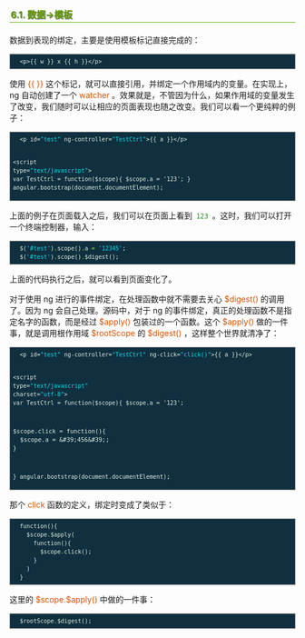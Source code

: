 <h2 style=" border-bottom: 1px solid #69ab01; color: #5e9802; padding: 2px; text-shadow: 1px 1px 1px gray; margin: 20px auto; font-size: medium;">6.1. 数据-&gt;模板</h2>

<p style="margin: 15px 0;">
数据到表现的绑定，主要是使用模板标记直接完成的：
</p>

<div class="highlight" style="background: #103040"><pre style=" white-space: pre-wrap; word-wrap: break-word; border: 1px solid #888; font-size: small; line-height: 1.5em; padding: 5px;; color: #e0eee0; background: #103040;">  <span style="color: #e0eee0">&lt;p&gt;</span>{{ w }} x {{ h }}<span style="color: #e0eee0">&lt;/p&gt;</span>
</pre></div>


<p style="margin: 15px 0;">
使用 <i style=" color: #d75100; font-style: normal; ">{{ }}</i> 这个标记，就可以直接引用，并绑定一个作用域内的变量。在实现上， ng 自动创建了一个 <i style=" color: #d75100; font-style: normal; ">watcher</i> 。效果就是，不管因为什么，如果作用域的变量发生了改变，我们随时可以让相应的页面表现也随之改变。我们可以看一个更纯粹的例子：
</p>

<div class="highlight" style="background: #103040"><pre style=" white-space: pre-wrap; word-wrap: break-word; border: 1px solid #888; font-size: small; line-height: 1.5em; padding: 5px;; color: #e0eee0; background: #103040;">  <span style="color: #e0eee0">&lt;p</span> <span style="color: #e0eee0">id=</span><span style="color: #00e5ee">&quot;test&quot;</span> <span style="color: #e0eee0">ng-controller=</span><span style="color: #00e5ee">&quot;TestCtrl&quot;</span><span style="color: #e0eee0">&gt;</span>{{ a }}<span style="color: #e0eee0">&lt;/p&gt;</span>
  
  <span style="color: #e0eee0">&lt;script type=</span><span style="color: #00e5ee">&quot;text/javascript&quot;</span><span style="color: #e0eee0">&gt;</span>
  var TestCtrl = function($scope){
    $scope.a = &#39;123&#39;;
  }
  angular.bootstrap(document.documentElement);
</pre></div>


<p style="margin: 15px 0;">
上面的例子在页面载入之后，我们可以在页面上看到 <code style="margin: auto 3px; color: #228b22; font-family: monospace; ">123</code> 。这时，我们可以打开一个终端控制器，输入：
</p>

<div class="highlight" style="background: #103040"><pre style=" white-space: pre-wrap; word-wrap: break-word; border: 1px solid #888; font-size: small; line-height: 1.5em; padding: 5px;; color: #e0eee0; background: #103040;">  <span style="color: #e0eee0">$(</span><span style="color: #00e5ee">&#39;#test&#39;</span>)<span style="color: #7fff00">.</span><span style="color: #e0eee0">scope</span>()<span style="color: #7fff00">.</span><span style="color: #e0eee0">a</span> <span style="color: #7fff00">=</span> <span style="color: #00e5ee">&#39;12345&#39;</span>;
  <span style="color: #e0eee0">$(</span><span style="color: #00e5ee">&#39;#test&#39;</span>)<span style="color: #7fff00">.</span><span style="color: #e0eee0">scope</span>()<span style="color: #7fff00">.</span><span style="color: #e0eee0">$digest</span>();
</pre></div>


<p style="margin: 15px 0;">
上面的代码执行之后，就可以看到页面变化了。
</p>
<p style="margin: 15px 0;">
对于使用 ng 进行的事件绑定，在处理函数中就不需要去关心 <i style=" color: #d75100; font-style: normal; ">$digest()</i> 的调用了。因为 ng 会自己处理。源码中，对于 ng 的事件绑定，真正的处理函数不是指定名字的函数，而是经过 <i style=" color: #d75100; font-style: normal; ">$apply()</i> 包装过的一个函数。这个 <i style=" color: #d75100; font-style: normal; ">$apply()</i> 做的一件事，就是调用根作用域 <i style=" color: #d75100; font-style: normal; ">$rootScope</i> 的 <i style=" color: #d75100; font-style: normal; ">$digest()</i> ，这样整个世界就清净了：
</p>

<div class="highlight" style="background: #103040"><pre style=" white-space: pre-wrap; word-wrap: break-word; border: 1px solid #888; font-size: small; line-height: 1.5em; padding: 5px;; color: #e0eee0; background: #103040;">  <span style="color: #e0eee0">&lt;p</span> <span style="color: #e0eee0">id=</span><span style="color: #00e5ee">&quot;test&quot;</span> <span style="color: #e0eee0">ng-controller=</span><span style="color: #00e5ee">&quot;TestCtrl&quot;</span> <span style="color: #e0eee0">ng-click=</span><span style="color: #00e5ee">&quot;click()&quot;</span><span style="color: #e0eee0">&gt;</span>{{ a }}<span style="color: #e0eee0">&lt;/p&gt;</span>
  
  <span style="color: #e0eee0">&lt;script type=</span><span style="color: #00e5ee">&quot;text/javascript&quot;</span> <span style="color: #e0eee0">charset=</span><span style="color: #00e5ee">&quot;utf-8&quot;</span><span style="color: #e0eee0">&gt;</span>
  var TestCtrl = function($scope){
    $scope.a = &#39;123&#39;;
  
    $scope.click = function(){
      $scope.a = &#39;456&#39;;
    }
  }
  angular.bootstrap(document.documentElement);
</pre></div>


<p style="margin: 15px 0;">
那个 <i style=" color: #d75100; font-style: normal; ">click</i> 函数的定义，绑定时变成了类似于：
</p>

<div class="highlight" style="background: #103040"><pre style=" white-space: pre-wrap; word-wrap: break-word; border: 1px solid #888; font-size: small; line-height: 1.5em; padding: 5px;; color: #e0eee0; background: #103040;">  <span style="color: #e0eee0">function</span>(){
    <span style="color: #e0eee0">$scope</span><span style="color: #7fff00">.</span><span style="color: #e0eee0">$apply</span>(
      <span style="color: #e0eee0">function</span>(){
        <span style="color: #e0eee0">$scope</span><span style="color: #7fff00">.</span><span style="color: #e0eee0">click</span>();
      }
    )
  }
</pre></div>


<p style="margin: 15px 0;">
这里的 <i style=" color: #d75100; font-style: normal; ">$scope.$apply()</i> 中做的一件事：
</p>

<div class="highlight" style="background: #103040"><pre style=" white-space: pre-wrap; word-wrap: break-word; border: 1px solid #888; font-size: small; line-height: 1.5em; padding: 5px;; color: #e0eee0; background: #103040;">  <span style="color: #e0eee0">$rootScope</span><span style="color: #7fff00">.</span><span style="color: #e0eee0">$digest</span>();
</pre></div>
